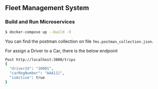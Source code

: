 ## Fleet Management System

### Build and Run Microservices
```bash
$ docker-compose up --build -V
```

You can find the postman collection on file `fms.postman_collection.json`.

For assign a Driver to a Car, there is the below endpoint
```bash
Post http://localhost:3000/trips
{
  "driverId": "10001",
  "carRegNumber": "AAA111",
  "isActive": true
}
```
